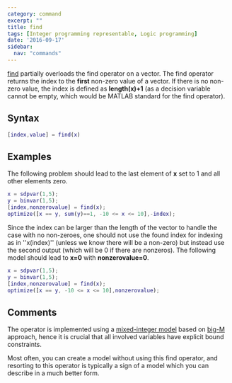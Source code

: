 ```yaml
---
category: command
excerpt: ""
title: find
tags: [Integer programming representable, Logic programming]
date: '2016-09-17'
sidebar:
  nav: "commands"
---
```


[find](/command/find) partially overloads the find operator on a vector. The find operator returns the index to the **first** non-zero value of a vector. If there is no non-zero value, the index is defined as **length(x)+1** (as a decision variable cannot be empty, which would be MATLAB standard for the find operator).

## Syntax

````matlab
[index,value] = find(x)
````

## Examples

The following problem should lead to the last element of **x** set to 1 and all other elements zero.

````matlab
x = sdpvar(1,5);
y = binvar(1,5);
[index,nonzerovalue] = find(x);
optimize([x == y, sum(y)==1, -10 <= x <= 10],-index);
````

Since the index can be larger than the length of the vector to handle the case with no non-zeroes, one should not use the found index for indexing as in ''x(index)'' (unless we know there will be a non-zero) but instead use the second output (which will be 0 if there are nonzeros). The following model should lead to **x=0** with **nonzerovalue=0**.

````matlab
x = sdpvar(1,5);
y = binvar(1,5);
[index,nonzerovalue] = find(x);
optimize([x == y, -10 <= x <= 10],nonzerovalue);
````

## Comments

The operator is implemented using a [mixed-integer model](/tutorial/nonlinearoperatorsmixedinteger) based on [big-M](/tutorial/bigmandconvexhulls) approach, hence it is crucial that all involved variables have explicit bound constraints.

Most often, you can create a model without using this find operator, and resorting to this operator is typically a sign of a model which you can describe in a much better form.
